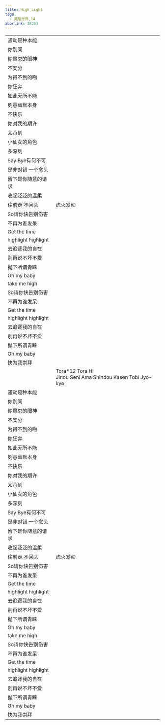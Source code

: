 ```yaml
---
title: High Light
tags:
  - 美丽世界,14
abbrlink: 28283
---
```

|      |      |
|--|--|
|骚动是种本能|      |
|你别问|      |
|你飘忽的眼神|      |
|不安分|      |
|为得不到的吻|      |
|你狂奔|      |
|如此无所不能|      |
|刻意幽默本身|      |
|不快乐|      |
|你对我的期许|      |
|太苛刻|      |
|小仙女的角色|      |
|多深刻|      |
|Say Bye有何不可|      |
|是非对错 一个念头|      |
|留下是你随意的请求|      |
|收起泛泛的温柔|      |
|往前走 不回头|虎火发动|
|So请你快告别伤害|      |
|不再为谁发呆|      |
|Get the time|      |
|highlight highlight|      |
|去追逐我的自在|      |
|别再说不坏不爱|      |
|抛下所谓青睐|      |
|Oh my baby|      |
|take me high|      |
|So请你快告别伤害|      |
|不再为谁发呆|      |
|Get the time|      |
|highlight highlight|      |
|去追逐我的自在|      |
|别再说不坏不爱|      |
|抛下所谓青睐|      |
|Oh my baby|      |
|快为我崇拜|      |
|      |Tora*12 Tora Hi<br>Jinou Seni Ama Shindou Kasen Tobi Jyo-kyo|
|骚动是种本能|      |
|你别问|      |
|你飘忽的眼神|      |
|不安分|      |
|为得不到的吻|      |
|你狂奔|      |
|如此无所不能|      |
|刻意幽默本身|      |
|不快乐|      |
|你对我的期许|      |
|太苛刻|      |
|小仙女的角色|      |
|多深刻|      |
|Say Bye有何不可|      |
|是非对错 一个念头|      |
|留下是你随意的请求|      |
|收起泛泛的温柔|      |
|往前走 不回头|虎火发动|
|So请你快告别伤害|      |
|不再为谁发呆|      |
|Get the time|      |
|highlight highlight|      |
|去追逐我的自在|      |
|别再说不坏不爱|      |
|抛下所谓青睐|      |
|Oh my baby|      |
|take me high|      |
|So请你快告别伤害|      |
|不再为谁发呆|      |
|Get the time|      |
|highlight highlight|      |
|去追逐我的自在|      |
|别再说不坏不爱|      |
|抛下所谓青睐|      |
|Oh my baby|      |
|快为我崇拜|      |